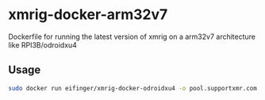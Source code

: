 # xmrig-docker-arm32v7
Dockerfile for running the latest version of xmrig on a arm32v7 architecture like RPI3B/odroidxu4

## Usage

```bash
sudo docker run eifinger/xmrig-docker-odroidxu4 -o pool.supportxmr.com:5555 -u 47GZz2vhkSi1HMNuLDqA1sH3byTuq7eTFdWYtKYhv6zQA3c78Zo7uNJ8Xw99y984CkKvJP3QMmEkp2KZRWBrA6p4CnGUecx -p worker -k --coin=monero
````
